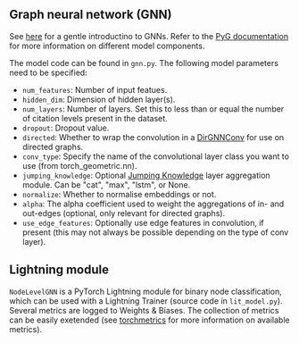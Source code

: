 ## Graph neural network (GNN)

See [here](<https://distill.pub/2021/gnn-intro/>) for a gentle introductino to GNNs. Refer to the [PyG documentation](<https://pytorch-geometric.readthedocs.io/en/latest/get_started/introduction.html>) for more information on different model components.

The model code can be found in `gnn.py`. The following model parameters need to be specified:

* `num_features`: Number of input featues.
* `hidden_dim`: Dimension of hidden layer(s).
* `num_layers`: Number of layers. Set this to less than or equal the number of citation levels present in the dataset.
* `dropout`: Dropout value.
* `directed`: Whether to wrap the convolution in a [DirGNNConv](<https://pytorch-geometric.readthedocs.io/en/latest/generated/torch_geometric.nn.conv.DirGNNConv.html>) for use on directed graphs.
* `conv_type`: Specify the name of the convolutional layer class you want to use (from torch_geometric.nn).
* `jumping_knowledge`: Optional [Jumping Knowledge](<https://pytorch-geometric.readthedocs.io/en/latest/generated/torch_geometric.nn.models.JumpingKnowledge.html>) layer aggregation module. Can be "cat", "max", "lstm", or None.
* `normalize`: Whether to normalise embeddings or not.
* `alpha`: The alpha coefficient used to weight the aggregations of in- and out-edges (optional, only relevant for directed graphs).
* `use_edge_features`: Optionally use edge features in convolution, if present (this may not always be possible depending on the type of conv layer).

## Lightning module

`NodeLevelGNN` is a PyTorch Lightning module for binary node classification, which can be used with a Lightning Trainer (source code in `lit_model.py`). Several metrics are logged to Weights & Biases. The collection of metrics can be easily exetended (see [torchmetrics](<https://lightning.ai/docs/torchmetrics/stable/>) for more information on available metrics).
